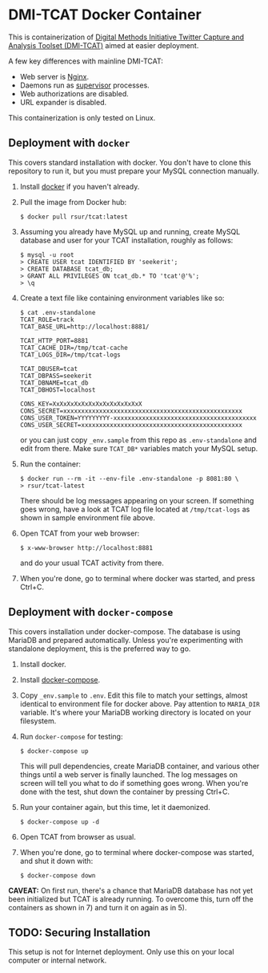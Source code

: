 # DMI-TCAT Docker Container


This is containerization of [Digital Methods Initiative Twitter
Capture and Analysis Toolset
(DMI-TCAT)](https://github.com/digitalmethodsinitiative/dmi-tcat) aimed
at easier deployment.

A few key differences with mainline DMI-TCAT:

- Web server is [Nginx](https://www.nginx.com/resources/wiki).
- Daemons run as [supervisor](http://supervisord.org/) processes.
- Web authorizations are disabled.
- URL expander is disabled.

This containerization is only tested on Linux.


## Deployment with `docker`

This covers standard installation with docker. You don't have to clone
this repository to run it, but you must prepare your MySQL connection
manually.

1.  Install [docker](https://docs.docker.com/install/linux/docker-ce/debian/#install-docker-ce-1)
    if you haven't already.

2.  Pull the image from Docker hub:

    ```
	$ docker pull rsur/tcat:latest
	```

3.  Assuming you already have MySQL up and running, create MySQL
    database and user for your TCAT installation, roughly as follows:

    ```
    $ mysql -u root
    > CREATE USER tcat IDENTIFIED BY 'seekerit';
    > CREATE DATABASE tcat_db;
    > GRANT ALL PRIVILEGES ON tcat_db.* TO 'tcat'@'%';
    > \q
    ```

4. Create a text file like containing environment variables like so:

    ```
    $ cat .env-standalone
    TCAT_ROLE=track
    TCAT_BASE_URL=http://localhost:8881/
    
    TCAT_HTTP_PORT=8881
    TCAT_CACHE_DIR=/tmp/tcat-cache
    TCAT_LOGS_DIR=/tmp/tcat-logs
    
    TCAT_DBUSER=tcat
    TCAT_DBPASS=seekerit
    TCAT_DBNAME=tcat_db
    TCAT_DBHOST=localhost

    CONS_KEY=XxXxXxXxXxXxXxXxXxXxXxXxX
    CONS_SECRET=xxxxxxxxxxxxxxxxxxxxxxxxxxxxxxxxxxxxxxxxxxxxxxxxxx
    CONS_USER_TOKEN=YYYYYYYYY-xxxxxxxxxxxxxxxxxxxxxxxxxxxxxxxxxxxxxxxx
    CONS_USER_SECRET=xxxxxxxxxxxxxxxxxxxxxxxxxxxxxxxxxxxxxxxxxxxxx
    ```

    or you can just copy `_env.sample` from this repo as
    `.env-standalone` and edit from there. Make sure `TCAT_DB*`
	variables match your MySQL setup.

5.  Run the container:

    ```
    $ docker run --rm -it --env-file .env-standalone -p 8081:80 \
    > rsur/tcat-latest
    ```

    There should be log messages appearing on your screen. If something
    goes wrong, have a look at TCAT log file located at `/tmp/tcat-logs`
    as shown in sample environment file above.

6.  Open TCAT from your web browser:

    ```
    $ x-www-browser http://localhost:8881
    ```

    and do your usual TCAT activity from there.

7.  When you're done, go to terminal where docker was started, and
    press Ctrl+C.


## Deployment with `docker-compose`

This covers installation under docker-compose. The database is using
MariaDB and prepared automatically. Unless you're experimenting with
standalone deployment, this is the preferred way to go.

1.  Install docker.

2.  Install [docker-compose](https://docs.docker.com/compose/install/).

3.  Copy `_env.sample` to `.env`. Edit this file to match your settings,
    almost identical to environment file for docker above. Pay attention
    to `MARIA_DIR` variable. It's where your MariaDB working directory
    is located on your filesystem.

4.  Run `docker-compose` for testing:

    ```
    $ docker-compose up
    ```

    This will pull dependencies, create MariaDB container, and various
    other things until a web server is finally launched. The log
    messages on screen will tell you what to do if something goes wrong.
    When you're done with the test, shut down the container by pressing
    Ctrl+C.

5.  Run your container again, but this time, let it daemonized.

    ```
    $ docker-compose up -d
    ```

6.  Open TCAT from browser as usual.

7.  When you're done, go to terminal where docker-compose was started,
    and shut it down with:

	```
	$ docker-compose down
	```

**CAVEAT:** On first run, there's a chance that MariaDB database has
not yet been initialized but TCAT is already running. To overcome this,
turn off the containers as shown in 7) and turn it on again as in 5).


## TODO: Securing Installation

This setup is not for Internet deployment. Only use this on your local
computer or internal network.

